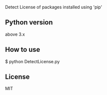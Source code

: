 Detect License of packages installed using 'pip'

## Python version

above 3.x

## How to use

$ python DetectLicense.py

## License

MIT
